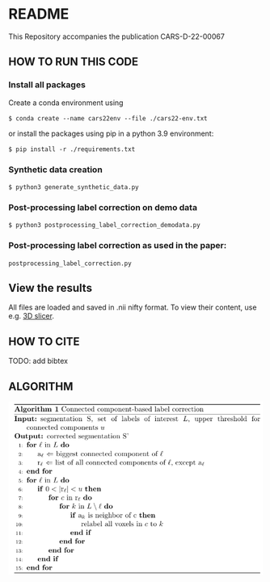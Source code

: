 # README

This Repository accompanies the publication CARS-D-22-00067

## HOW TO RUN THIS CODE

### Install all packages
Create a conda environment using 
```
$ conda create --name cars22env --file ./cars22-env.txt
```
or install the packages using pip in a python 3.9 environment:
```
$ pip install -r ./requirements.txt
```
### Synthetic data creation
```
$ python3 generate_synthetic_data.py
```
### Post-processing label correction on demo data
```
$ python3 postprocessing_label_correction_demodata.py
```
### Post-processing label correction as used in the paper:
```
postprocessing_label_correction.py
```
## View the results
All files are loaded and saved in .nii nifty format. To view their content, use e.g. [3D slicer](https://www.slicer.org/).
## HOW TO CITE
TODO: add bibtex
## ALGORITHM
![](label_correction_algorithm.png)